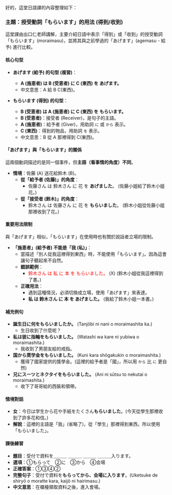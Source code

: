 好的，這堂日語課的內容整理如下：

### **主題：授受動詞「もらいます」的用法 (得到/收到)**

這堂課由出口仁老師講解，主要介紹日語中表示「得到」或「收到」的授受動詞「もらいます」(moraimasu)，並將其與之前學過的「あげます」(agemasu - 給予) 進行比較。

#### **核心句型**

*   **あげます (給予) 的句型 (複習)**：
    *   **A (施恵者) は B (受恵者) に C (東西) を あげます。**
    *   中文意思：A 給 B C(東西)。

*   **もらいます (得到) 的句型**：
    *   **B (受恵者) は A (施恵者) に C (東西) を もらいます。**
    *   **B (受恵者)**：接受者 (Receiver)，是句子的主語。
    *   **A (施恵者)**：給予者 (Giver)，用助詞 `に` 或 `から` 表示。
    *   **C (東西)**：得到的物品，用助詞 `を` 表示。
    *   中文意思：B 從 A 那裡得到 C(東西)。

#### **「あげます」與「もらいます」的關係**

這兩個動詞描述的是同一個事件，但**主語（看事情的角度）不同**。

*   **情境**：佐藤 (A) 送花給鈴木 (B)。
    *   **從「給予者 (佐藤)」的角度**：
        *   佐藤さん は 鈴木さん に 花 を **あげました**。 (佐藤小姐給了鈴木小姐花。)
    *   **從「接受者 (鈴木)」的角度**：
        *   鈴木さん は 佐藤さん に 花 を **もらいました**。 (鈴木小姐從佐藤小姐那裡收到了花。)

#### **重要用法限制**

與「あげます」相似，「もらいます」在使用時也有關於說話者立場的限制。

*   **「施恵者」(給予者) 不能是「我 (私)」**：
    *   當描述「別人從我這裡得到東西」時，不能使用「もらいます」。因為這會讓句子聽起來不自然。
    *   **錯誤範例**：
        *   <span style="color:red;">鈴木さん は 私 に 本 を もらいました。</span> (X) (鈴木小姐從我這裡得到了書。)
    *   **正確用法**：
        *   遇到這種情況，必須切換成立場，使用「あげます」來表達。
        *   **私 は 鈴木さん に 本 を あげました。** (我給了鈴木小姐一本書。)

#### **補充例句**

*   **誕生日に何をもらいましたか。** (Tanjōbi ni nani o moraimashita ka.)
    *   生日收到了什麼呢？
*   **私は彼に指輪をもらいました。** (Watashi wa kare ni yubiwa o moraimashita.)
    *   我收到了男朋友給的戒指。
*   **国から奨学金をもらいました。** (Kuni kara shōgakukin o moraimashita.)
    *   獲得了國家提供的獎學金。(這裡的給予者是「國」，所以用 `から` 比 `に` 更自然)
*   **兄にスーツとネクタイをもらいました。** (Ani ni sūtsu to nekutai o moraimashita.)
    *   收下了哥哥給的西裝和領帶。

#### **情境對話**

*   **女**：今日は学生から花や手紙をたくさん**もらいました**。(今天從學生那裡收到了許多花和信。)
*   **解說**：這裡的主語是「我」(省略了)，從「學生」那裡得到東西，所以使用「もらいました」。

#### **課後練習**

*   **題目**：受付で資料を＿＿＿ ＿＿＿ ＿＿＿ ＿＿＿入ります。
*   **選項**：①もらって　②に　③から　④会場
*   **正確答案**：①③④②
*   **完整句子**：受付で資料を**もらってから、会場に入ります**。(Uketsuke de shiryō o moratte kara, kaijō ni hairimasu.)
*   **中文意思**：在櫃檯領取資料之後，進入會場。
